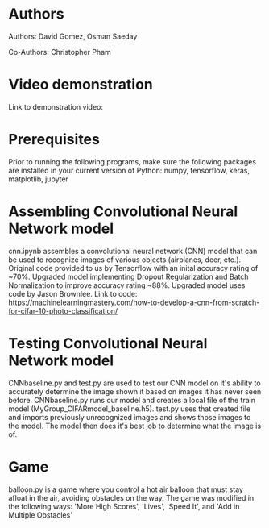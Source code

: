 # Authors
Authors: David Gomez, Osman Saeday

Co-Authors: Christopher Pham

# Video demonstration
Link to demonstration video:

# Prerequisites
Prior to running the following programs, make sure the following packages are installed in your current version of Python: numpy, tensorflow, keras, matplotlib, jupyter

# Assembling Convolutional Neural Network model
cnn.ipynb assembles a convolutional neural network (CNN) model that can be used to recognize images of various objects (airplanes, deer, etc.). 
Original code provided to us by Tensorflow with an inital accuracy rating of ~70%. Upgraded model implementing Dropout Regularization and
Batch Normalization to improve accuracy rating ~88%. Upgraded model uses code by Jason Brownlee. Link to code: https://machinelearningmastery.com/how-to-develop-a-cnn-from-scratch-for-cifar-10-photo-classification/ 

# Testing Convolutional Neural Network model
CNNbaseline.py and test.py are used to test our CNN model on it's ability to accurately determine the image shown it based on images it has never seen before.
CNNbaseline.py runs our model and creates a local file of the train model (MyGroup_CIFARmodel_baseline.h5). test.py uses that created file and imports previously unrecognized images
and shows those images to the model. The model then does it's best job to determine what the image is of. 

# Game
balloon.py is a game where you control a hot air balloon that must stay afloat in the air, avoiding obstacles on the way. 
The game was modified in the following ways: 'More High Scores', 'Lives', 'Speed It', and 'Add in Multiple Obstacles'
